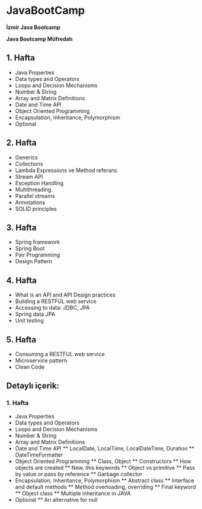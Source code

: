 # JavaBootCamp
**İzmir Java Bootcamp**

**Java Bootcamp Müfredatı** 
## 1. Hafta 
* Java Properties 
* Data types and Operators 
* Loops and Decision Mechanisms 
* Number & String 
* Array and Matrix Definitions 
* Date and Time API 
* Object Oriented Programming 
* Encapsulation, Inheritance, Polymorphism 
* Optional 
## 2. Hafta 
* Generics 
* Collections 
* Lambda Expressions ve Method referans 
* Stream API 
* Exception Handling 
* Multithreading 
* Parallel streams 
* Annotations 
* SOLID principles 
## 3. Hafta 
* Spring framework 
* Spring Boot 
* Pair Programming 
* Design Pattern 
## 4. Hafta 
* What is an API and API Design practices 
* Building a RESTFUL web service 
* Accessing to data: JDBC, JPA
* Spring data JPA 
* Unit testing 
## 5. Hafta 
* Consuming a RESTFUL web service 
* Microservice pattern 
* Clean Code 

## Detaylı içerik: 
### 1. Hafta 
* Java Properties 
* Data types and Operators 
* Loops and Decision Mechanisms 
* Number & String 
* Array and Matrix Definitions 
* Date and Time API 
** LocalDate, LocalTime, LocalDateTime, Duration 
** DateTimeFormatter 
* Object Oriented Programming 
** Class, Object 
** Constructors 
** How objects are created 
** New, this keywords 
** Object vs primitive 
** Pass by value or pass by reference 
** Garbage collector 
* Encapsulation, Inheritance, Polymorphism 
** Abstract class 
** Interface and default methods 
** Method overloading, overriding 
** Final keyword 
** Object class 
** Multiple inheritance in JAVA 
* Optional 
** An alternative for null 

